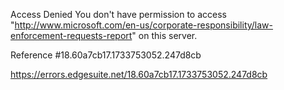 Access Denied
You don't have permission to access "http://www.microsoft.com/en-us/corporate-responsibility/law-enforcement-requests-report" on this server.

Reference #18.60a7cb17.1733753052.247d8cb

https://errors.edgesuite.net/18.60a7cb17.1733753052.247d8cb